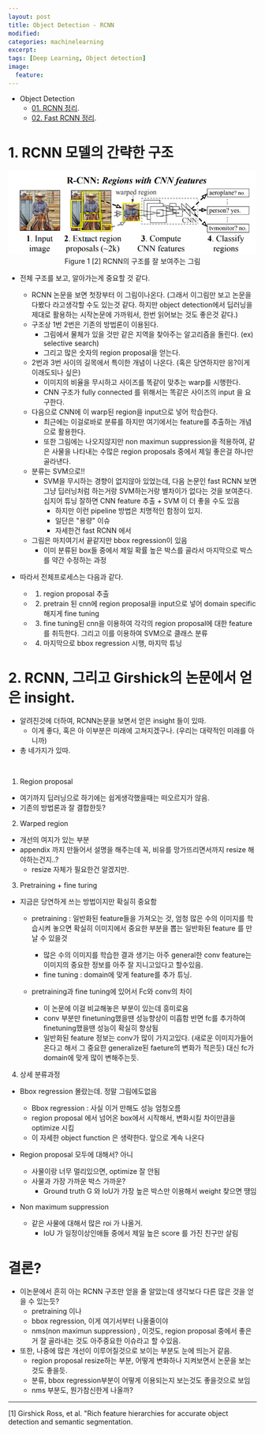 ```yaml
---
layout: post
title: Object Detection - RCNN
modified:
categories: machinelearning
excerpt:
tags: [Deep Learning, Object detection]
image:
  feature:
---
```


- Object Detection
  - [01. RCNN 정리](https://ksh12191.github.io/machinelearning/Object_Detection-(RCNN)/).
  - [02. Fast RCNN 정리](https://ksh12191.github.io/machinelearning/Object_Detection-(fastRCNN)/).

# 1. RCNN 모델의 간략한 구조
  <center>
     <img src="/images/RCNN/01_rcnn_structrue.png">
  </center>

  <center>
      Figure 1 [2] RCNN의 구조를 잘 보여주는 그림
  </center>

- 전체 구조를 보고, 알아가는게 중요할 것 같다.
  - RCNN 논문을 보면 첫장부터 이 그림이나온다. (그래서 이그림만 보고 논문을 다봤다 라고생각할 수도 있는것 같다. 하지만 object detection에서 딥러닝을 제대로 활용하는 시작논문에 가까워서, 한번 읽어보는 것도 좋은것 같다.)
  - 구조상 1번 2번은 기존의 방법론이 이용된다.
    - 그림에서 물체가 있을 것만 같은 지역을 찾아주는 알고리즘을 돌린다. (ex) selective search)
    - 그리고 많은 숫자의 region proposal을 얻는다.
  - 2번과 3번 사이의 길목에서 특이한 개념이 나온다. (혹은 당연하지만 응?이게 이래도되나 싶은)
    - 이미지의 비율을 무시하고 사이즈를 똑같이 맞추는 warp를 시행한다.
    - CNN 구조가 fully connected 를 위해서는 똑같은 사이즈의 input 을 요구한다.
  - 다음으로 CNN에 이 warp된 region을 input으로 넣어 학습한다.
    - 최근에는 이걸로바로 분류를 하지만 여기에서는 feature를 추출하는 개념으로 활용한다.
    - 또한 그림에는 나오지않지만 non maximun suppression을 적용하여, 같은 사물을 나타내는 수많은 region proposals 중에서 제일 좋은걸 하나만 골라낸다.
  - 분류는 SVM으로!!
    - SVM을 무시하는 경향이 없지않아 있었는데, 다음 논문인 fast RCNN 보면 그냥 딥러닝처럼 하는거랑 SVM하는거랑 별차이가 없다는 것을 보여준다. 심지어 튜닝 잘하면 CNN feature 추출 + SVM 이 더 좋을 수도 있음
      - 하지만 이런 pipeline 방법은 치명적인 함정이 있지.
      - 일단은 "용량" 이슈
      - 자세한건 fast RCNN 에서
  - 그림은 마치여기서 끝같지만 bbox regression이 있음
    - 이미 분류된 box들 중에서 제일 확률 높은 박스를 골라서 마지막으로 박스를 약간 수정하는 과정

- 따라서 전체프로세스는 다음과 같다.
  - 1. region proposal 추출
  - 2. pretrain 된 cnn에 region proposal을 input으로 넣어 domain specific 해지게 fine tuning
  - 3. fine tuning된 cnn을 이용하여 각각의 region proposal에 대한 feature를 취득한다. 그리고 이를 이용하여 SVM으로 클래스 분류
  - 4. 마지막으로 bbox regression 시행, 마지막 튜닝


# 2. RCNN, 그리고 Girshick의 논문에서 얻은 insight.

- 알려진것에 더하여, RCNN논문을 보면서 얻은 insight 들이 있따.
  - 이게 좋다, 혹은 아 이부분은 미래에 고쳐지겠구나. (우리는 대략적인 미래를 아니까)
- 총 네가지가 있따.

<br>

1. Region proposal
- 여기까지 딥러닝으로 하기에는 쉽게생각했을때는 떠오르지가 않음.
- 기존의 방법론과 잘 결합한듯?

2. Warped region
- 개선의 여지가 있는 부분
- appendix 까지 만들어서 설명을 해주는데 꼭, 비유를 망가뜨리면서까지 resize 해야하는건지..?
  - resize 자체가 필요한건 알겠지만.

3. Pretraining + fine turing
- 지금은 당연하게 쓰는 방법이지만 확실히 중요함
  - pretraining : 일반화된 feature들을 가져오는 것, 엄청 많은 수의 이미지를 학습시켜 놓으면 확실히 이미지에서 중요한 부분을 뽑는 일반화된 feature 를 만날 수 있을것
    - 많은 수의 이미지를 학습한 결과 생기는 아주 general한 conv feature는 이미지의 중요한 정보를 아주 잘 지니고있다고 할수있음.
    - fine tuning : domain에 맞게 feature를 추가 튜닝.

  - pretraining과 fine tuning에 있어서 Fc와 conv의 차이
    - 이 논문에 이걸 비교해놓은 부분이 있는데 흥미로움
    - conv 부분만 finetuning했을땐 성능향상이 미흡함 반면 fc를 추가하여 finetuning했을땐 성능이 확실히 향상됨
    - 일반화된 feature 정보는 conv가 많이 가지고있다. (새로운 이미지가들어온다고 해서 그 중요한 generalize된 faeture의 변화가 적은듯) 대신 fc가 domain에 맞게 많이 변해주는듯.

4. 상세 분류과정
- Bbox regression 몰랐는데. 정말
그림에도없음
  - Bbox regression : 사실 이거 만해도 성능 엄청오름
  - region proposal 에서 넘어온 box에서 시작해서, 변화시킬 차이만큼을 optimize 시킴
  - 이 자세한 object function 은 생략한다. 앞으로 계속 나온다
- Region proposal 모두에 대해서? 아니
  - 사물이랑 너무 멀리있으면, optimize 잘 안됨
  - 사물과 가장 가까운 박스
가까운?
    - Ground truth G 와 IoU가 가장 높은 박스만 이용해서 weight 찾으면 땡임

- Non maximum suppression
  - 같은 사물에 대해서 많은 roi 가 나올거.
    - IoU 가 일정이상인애들 중에서 제일 높은 score 를 가진 친구만 살림

# 결론?

- 이논문에서 흔히 아는 RCNN 구조만 얻을 줄 알았는데 생각보다 다른 많은 것을 얻을 수 있는듯?
  - pretraining 이나
  - bbox regression, 이게 여기서부터 나올줄이야
  - nms(non maximun suppression) , 이것도, region proposal 중에서 좋은거 잘 골라내는 것도 아주중요한 이슈라고 할 수있음.
- 또한, 나중에 많은 개선이 이루어질것으로 보이는 부분도 눈에 띄는거 같음.
  - region proposal resize하는 부분, 어떻게 변화하나 지켜보면서 논문을 보는것도 좋을듯.
  - 분류, bbox regression부분이 어떻게 이용되는지 보는것도 좋을것으로 보임
  - nms 부분도, 뭔가참신한게 나올까?
---
  [1] Girshick Ross, et al. "Rich feature hierarchies for accurate object detection and semantic segmentation.
